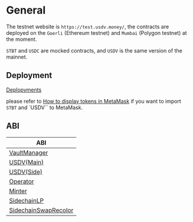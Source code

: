 # General

The testnet website is `https://test.usdv.money/`, the contracts are deployed on the `Goerli` (Ethereum testnet) and `Mumbai` (Polygon testnet) at the moment.

`STBT` and `USDC` are mocked contracts, and `USDV` is the same version of the mainnet.

## Deployment

[Deplopyments](../deployments)

please refer to [How to display tokens in MetaMask](https://support.metamask.io/hc/en-us/articles/360015489031-How-to-display-tokens-in-MetaMask#h_01FWH492CHY60HWPC28RW0872H) if you want to import `STBT` and `USDV`` to MetaMask.

## ABI

| ABI                                                                                      |
| ---------------------------------------------------------------------------------------- |
| [VaultManager](../.gitbook/assets/abis/VaultManager.abi)                                 |
| [USDV(Main)](../.gitbook/assets/abis/USDVMain.abi)                                       |
| [USDV(Side)](../.gitbook/assets/abis/USDVSide.abi)                                       |
| [Operator](../.gitbook/assets/abis/Operator.abi)                                         |
| [Minter](../.gitbook/assets/abis/Minter.abi)                                             |
| [SidechainLP](../.gitbook/assets/abis/SidechainLP.abi)                                   |
| [SidechainSwapRecolor](../.gitbook/assets/SidechainSwapRecolor.abi) |
